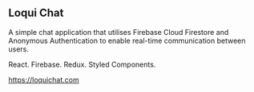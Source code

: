## Loqui Chat

A simple chat application that utilises Firebase Cloud Firestore and Anonymous Authentication to enable real-time communication between users.

React. Firebase. Redux. Styled Components.

https://loquichat.com
